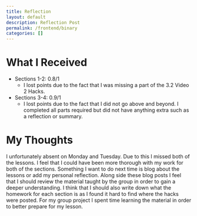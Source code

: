 ```yaml
---
title: Reflection
layout: default
description: Reflection Post
permalink: /frontend/binary
categories: []
---
```


# What I Received
- Sections 1-2: 0.8/1
  - I lost points due to the fact that I was missing a part of the 3.2 Video 2 Hacks. 
- Sections 3-4: 0.9/1
  - I lost points due to the fact that I did not go above and beyond. I completed all parts required but did not have anything extra such as a reflection or summary.

# My Thoughts

I unfortunately absent on Monday and Tuesday. Due to this I missed both of the lessons. I feel that I could have been more thorough with my work for both of the sections. Something I want to do next time is blog about the lessons or add my personal reflection. Along side these blog posts I feel that I should review the material taught by the group in order to gain a deeper understanding. I think that I should also write down what the homework for each section is as I found it hard to find where the hacks were posted. For my group project I spent time learning the material in order to better prepare for my lesson.